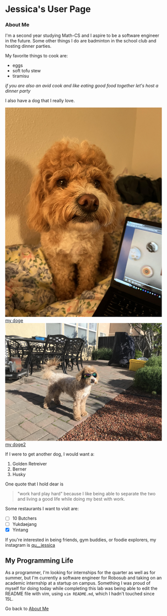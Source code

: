 # Jessica's User Page
### About Me

I'm a second year studying Math-CS and I aspire to be a software engineer in the future. Some other things I do are badminton in the school club and hosting dinner parties. 

My favorite things to cook are:
- eggs
- soft tofu stew
- tiramisu

_if you are also an avid cook and like eating good food together let's host a dinner party_

I also have a dog that I really love.

![my doge](dog2.jpg)
[my doge](dog2.jpg)
![my doge2](dog1.jpg)
[my doge2](dog1.jpg)

If I were to get another dog, I would want a:
1. Golden Retreiver
2. Berner
2. Husky

One quote that I hold dear is 
> "work hard play hard"
because I like being able to separate the two and living a good life while doing my best with work.

Some restaurants I want to visit are:
- [ ] 10 Butchers
- [ ] Yukdaejang
- [x] Yintang

If you're interested in being friends, gym buddies, or foodie explorers, my instagram is [qu__jessica](https://www.instagram.com/qu__jessica/)


## My Programming Life

As a programmer, I'm looking for internships for the quarter as well as for summer, but I'm currently a software engineer for Robosub and taking on an academic internship at a startup on campus. Something I was proud of myself for doing today while completing this lab was being able to edit the README file with vim, using `vim README.md`, which I hadn't touched since 15L. 


Go back to [About Me](#About-Me)
